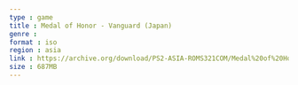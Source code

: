 ```yaml
---
type : game
title : Medal of Honor - Vanguard (Japan)
genre : 
format : iso
region : asia
link : https://archive.org/download/PS2-ASIA-ROMS321COM/Medal%20of%20Honor%20-%20Vanguard%20%28Japan%29.7z
size : 687MB
---
```

